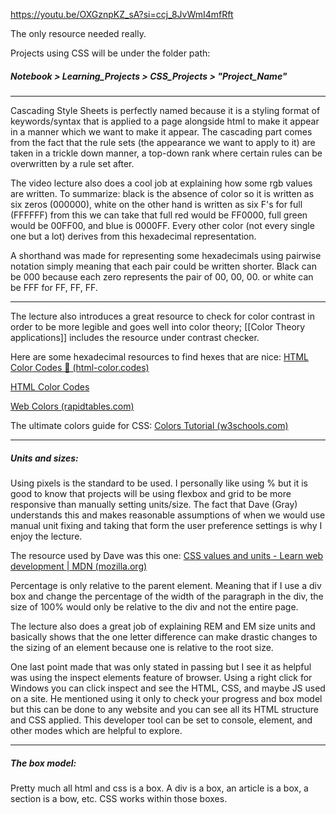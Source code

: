 https://youtu.be/OXGznpKZ_sA?si=ccj_8JvWmI4mfRft

The only resource needed really.

Projects using CSS will be under the folder path:
##### Notebook > Learning_Projects > CSS_Projects > "Project_Name"

---
Cascading Style Sheets is perfectly named because it is a styling format of keywords/syntax that is applied to a page alongside html to make it appear in a manner which we want to make it appear. The cascading part comes from the fact that the rule sets (the appearance we want to apply to it) are taken in a trickle down manner, a top-down rank where certain rules can be overwritten by a rule set after. 

The video lecture also does a cool job at explaining how some rgb values are written. To summarize: black is the absence of color so it is written as six zeros (000000), white on the other hand is written as six F's for full (FFFFFF) from this we can take that full red would be FF0000, full green would be 00FF00, and blue is 0000FF. Every other color (not every single one but a lot) derives from this hexadecimal representation. 

A shorthand was made for representing some hexadecimals using pairwise notation simply meaning that each pair could be written shorter. Black can be 000 because each zero represents the pair of 00, 00, 00. or white can be FFF for FF, FF, FF. 

---
The lecture also introduces a great resource to check for color contrast in order to be more legible and goes well into color theory; [[Color Theory applications]] includes the resource under contrast checker.

Here are some hexadecimal resources to find hexes that are nice:
[HTML Color Codes 🎨 (html-color.codes)](https://html-color.codes/)

[HTML Color Codes](https://htmlcolorcodes.com/)

[Web Colors (rapidtables.com)](https://www.rapidtables.com/web/color/index.html)

The ultimate colors guide for CSS:
[Colors Tutorial (w3schools.com)](https://www.w3schools.com/colors/default.asp)

---
##### Units and sizes:

Using pixels is the standard to be used. I personally like using % but it is good to know that projects will be using flexbox and grid to be more responsive than manually setting units/size. The fact that Dave (Gray)  understands this and makes reasonable assumptions of when we would use manual unit fixing and taking that form the user preference settings is why I enjoy the lecture. 

The resource used by Dave was this one:
[CSS values and units - Learn web development | MDN (mozilla.org)](https://developer.mozilla.org/en-US/docs/Learn/CSS/Building_blocks/Values_and_units)

Percentage is only relative to the parent element. Meaning that if I use a div box and change the percentage of the width of the paragraph in the div, the size of 100% would only be relative to the div and not the entire page. 

The lecture also does a great job of explaining REM and EM size units and basically shows that the one letter difference can make drastic changes to the sizing of an element because one is relative to the root size. 

One last point made that was only stated in passing but I see it as helpful was using the inspect elements feature of browser. Using a right click for Windows you can click inspect and see the HTML, CSS, and maybe JS used on a site. He mentioned using it only to check your progress and box model but this can be done to any website and you can see all its HTML structure and CSS applied. This developer tool can be set to console, element, and other modes which are helpful to explore. 

---
##### The box model:

Pretty much all html and css is a box. A div is a box, an article is a box, a section is a bow, etc. CSS works within those boxes.
